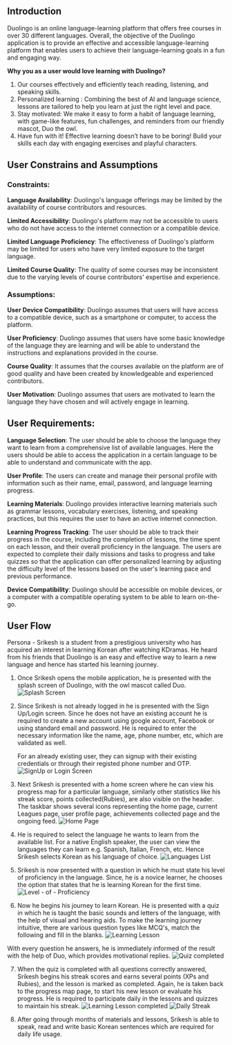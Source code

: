 ## Introduction
Duolingo is an online language-learning platform that offers free courses in over 30 different languages. Overall, the objective of the Duolingo application is to provide an effective and accessible language-learning platform that enables users to achieve their language-learning goals in a fun and engaging way.

**Why you as a user would love learning with Duolingo?**
1. Our courses effectively and efficiently teach reading, listening, and speaking skills.
2. Personalized learning : Combining the best of AI and language science, lessons are tailored to help you learn at just the right level and pace.
3. Stay motivated: We make it easy to form a habit of language learning, with game-like features, fun challenges, and reminders from our friendly mascot, Duo the owl.
4. Have fun with it! Effective learning doesn’t have to be boring! Build your skills each day with engaging exercises and playful characters.

## User Constrains and Assumptions
### Constraints:
**Language Availability**: Duolingo's language offerings may be limited by the availability of course contributors and resources.

**Limited Accessibility**: Duolingo's platform may not be accessible to users who do not have access to the internet connection or a compatible device.

**Limited Language Proficiency**: The effectiveness of Duolingo's platform may be limited for users who have very limited exposure to the target language.

**Limited Course Quality**: The quality of some courses may be inconsistent due to the varying levels of course contributors' expertise and experience.

### Assumptions:
**User Device Compatibility**: Duolingo assumes that users will have access to a compatible device, such as a smartphone or computer, to access the platform.

**User Proficiency**: Duolingo assumes that users have some basic knowledge of the language they are learning and will be able to understand the instructions and explanations provided in the course.

**Course Quality**: It assumes that the courses available on the platform are of good quality and have been created by knowledgeable and experienced contributors.

**User Motivation**: Duolingo assumes that users are motivated to learn the language they have chosen and will actively engage in learning.

## User Requirements:
**Language Selection**: The user should be able to choose the language they want to learn from a comprehensive list of available languages. Here the users should be able to access the application in a certain language to be able to understand and communicate with the app.

**User Profile**: The users can create and manage their personal profile with information such as their name, email, password, and language learning progress.

**Learning Materials**: Duolingo provides interactive learning materials such as grammar lessons, vocabulary exercises, listening, and speaking practices, but this requires the user to have an active internet connection.

**Learning Progress Tracking**: The user should be able to track their progress in the course, including the completion of lessons, the time spent on each lesson, and their overall proficiency in the language. The users are expected to complete their daily missions and tasks to progress and take quizzes so that the application can offer personalized learning by adjusting the difficulty level of the lessons based on the user's learning pace and previous performance.

**Device Compatibility**: Duolingo should be accessible on mobile devices, or a computer with a compatible operating system to be able to learn on-the-go.

## User Flow
Persona - Srikesh is a student from a prestigious university who has acquired an interest in learning Korean after watching KDramas. He heard from his friends that Duolingo is an easy and effective way to learn a new language and hence has started his learning journey.

1. Once Srikesh opens the mobile application, he is presented with the splash screen of Duolingo, with the owl mascot called Duo. ![Splash Screen](../Images/splash-scrren.jpeg)

2. Since Srikesh is not already logged in he is presented with the Sign Up/Login screen. Since he does not have an existing account he is required to create a new account using google account, Facebook or using standard email and password. He is required to enter the necessary information like the name, age, phone number, etc, which are validated as well. 
   
   

    For an already existing user, they can signup with their existing credentials or through their registed phone number and OTP.
![SignUp or Login Screen](../Images/signup-login.jpeg)

1. Next Srikesh is presented with a home screen where he can view his progress map for a particular language, similarly other statistics like his streak score, points collected(Rubies), are also visible on the header. 
The taskbar shows several icons representing the home page, current Leagues page, user profile page, achievements collected page and the ongoing feed.
![Home Page](../Images/progress-map.jpeg)

1. He is required to select the language he wants to learn from the available list. For a native English speaker, the user can view the languages they can learn e.g. Spanish, Italian, French, etc.
Hence Srikesh selects Korean as his language of choice.
![Languages List](../Images/Language-choice.jpeg)

1. Srikesh is now presented with a question in which he must state his level of proficiency in the language. Since, he is a novice learner, he chooses the option that states that he is learning Korean for the first time.
![Level - of - Proficiency](../Images/level-of-proficiency.jpeg)

1. Now he begins his journey to learn Korean. He is presented with a quiz in which he is taught the basic sounds and letters of the language, with the help of visual and hearing aids. To make the learning journey intuitive, there are various question types like MCQ's, match the following and fill in the blanks.
![Learning Lesson](../Images/Quiz.jpeg)

With every question he answers, he is immediately informed of the result with the help of Duo, which provides motivational replies. 
![Quiz completed](../Images/game-won.jpeg)

7. When the quiz is completed with all questions correctly answered, Srikesh begins his streak scores and earns several points (XPs and Rubies), and the lesson is marked as completed. Again, he is taken back to the progress map page, to start his new lesson or evaluate his progress. He is required to participate daily in the lessons and quizzes to maintain his streak. ![Learning Lesson completed](../Images/lesson-over.jpeg)
![Daily Streak](../Images/daily-mission.jpeg)

8. After going through months of materials and lessons, Srikesh is able to speak, read and write basic Korean sentences which are required for daily life usage.